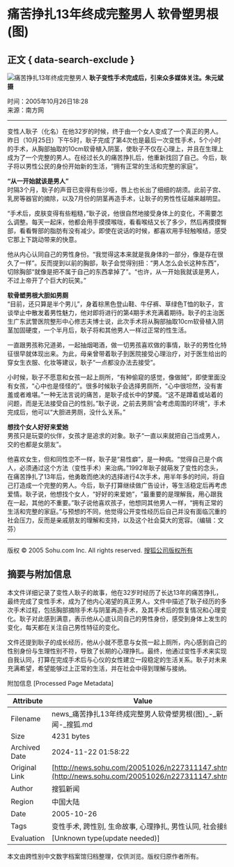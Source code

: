 # 痛苦挣扎13年终成完整男人 软骨塑男根(图)

## 正文 { data-search-exclude }


![痛苦挣扎13年终成完整男人](https://photocdn.sohu.com/20051026/Img227311148.jpg)
**耿子变性手术完成后，引来众多媒体关注。朱元斌 摄**

时间：2005年10月26日18:28  
来源：南方网

---

变性人耿子（化名）在他32岁的时候，终于由一个女人变成了一个真正的男人。昨日（10月25日）下午5时，耿子完成了第4次也是最后一次变性手术，5个小时的手术，从胸部抽取的10cm软骨植入阴茎，使耿子不仅在心理上，并且在生理上成为了一个完整的男人。在经过长久的痛苦挣扎后，他重新找回了自己。今后，耿子将以男性公民的身份开始新的生活，“拥有正常的生活和完整的家庭”。

**“从一开始就该是男人”**  
时隔3个月，耿子的声音已变得有些沙哑，唇上也长出了细细的胡须。此前子宫、乳房等器官的摘除，以及7月份的阴茎再造手术，让耿子的男性性征越来越明显。

“手术后，皮肤变得有些粗糙，”耿子说，他很自然地接受身体上的变化，不需要怎么调整。每天一起床，他都会用手摸摸喉咙，看看喉结又长了多少，然后再摸摸臀部，看看臀部的脂肪有没有减少。即使在说话的时候，都喜欢用手轻触喉结，感受它那上下跳动带来的快意。

他从内心认同自己的男性身份。“我觉得这本来就是我身体的一部分，像是存在很久了一样”。反而提到以前的胸部，耿子会觉得别扭：“男人怎么会长这种东西”，切除胸部“就像是把不属于自己的东西拿掉了”。“也许，从一开始我就该是男人，不过上帝开了个巨大的玩笑。”

**软骨塑男根大胆如男厕**  
“目前，还只算是半个男儿”，身着棕黑色登山鞋、牛仔裤、草绿色T恤的耿子，言谈举止中散发着男性魅力，他对即将进行的第4期手术充满着期待。耿子的主治医生广东武警医院整形中心修志夫博士说，此次手术将从胸部抽取10cm软骨植入阴茎加固硬度，一个半月后，耿子将和其他男人一样过正常的性生活。

一直跟男孩称兄道弟，一起抽烟喝酒，做一切男孩喜欢做的事情，耿子的男性化特征很早就体现出来。为此，母亲曾带着耿子到医院接受心理治疗，对于医生给出的穿女生衣服、化妆等建议，耿子“一点都没办法去接受”。

小时候，耿子不愿意和女孩一起上厕所，“有种偷窥的感觉，像做贼”，即使里面没有女孩，“心中也是怪怪的”。很多时候耿子会选择男厕所，“心中很坦然，没有害羞或者难堪。”一种无法言说的痛苦，是耿子成长中的梦魇。“这不是蹲着或站着的问题，而是无法接受自己的性别。”耿子说，之前去男厕“会考虑周围的环境”，手术完成后，他可以“大胆进男厕，没什么关系。”

**想找个女人好好来爱她**  
男孩只是玩耍的伙伴，女孩才是追求的对象。耿子“一直以来就把自己当成男人，交的也都是女朋友”。

他喜欢女生，但和同性恋不一样，耿子是“易性癖”，是一种病。“觉得自己是个病人，必须通过这个方法（变性手术）来治病。”1992年耿子就萌发了变性的念头，在痛苦挣扎了13年后，他勇敢而绝决的选择进行4次手术，用半年多的时间，将自己打造成一个完整的男人。今后，耿子打算继续做广告设计，等生活稳定后再考虑爱情。耿子说，他想找个女人，“好好的来爱她”，“最重要的是理解我，用心跟我在一起，其他的不重要。”耿子说他喜欢孩子，他想同其他男人一样，“拥有正常的生活和完整的家庭。”与预想的不同，他觉得公开变性经历后自己并没有面临沉重的社会压力，反而是亲戚朋友的理解和支持，以及这个社会莫大的宽容。（编辑：文芬）

---

版权 © 2005 Sohu.com Inc. All rights reserved. [搜狐公司版权所有](https://www.sohu.com/about/copyright.html)

## 摘要与附加信息

<!-- tcd_abstract -->
本文件详细记录了变性人耿子的故事，他在32岁时经历了长达13年的痛苦挣扎，最终完成了变性手术，成为了他内心渴望的真正男人。文件中描述了耿子经历的多次手术过程，包括胸部摘除手术与阴茎再造手术，及其手术后的恢复情况和心理变化。耿子对此感到满意，表示他从心底认同自己的男性身份，感受到身体上发生的变化，每天都在关注自己男性特征的变化。

文件还提到耿子的成长经历，他从小就不愿意与女孩一起上厕所，内心感到自己的性别身份与生理性别不符，导致了长期的心理挣扎。最终，他通过变性手术来实现自我认同，打算在完成手术后与心仪的女性建立一段稳定的生活关系。耿子对未来充满希望，希望能够过上正常的生活，并在社会中得到理解与接纳。
<!-- tcd_abstract_end -->

附加信息 [Processed Page Metadata]

| Attribute       | Value                                  |
|-----------------|----------------------------------------|
| Filename        | news_痛苦挣扎13年终成完整男人软骨塑男根(图)_-_新闻-_搜狐.md                             |
| Size            | 4231 bytes                           |
| Archived Date   | 2024-11-22 01:58:22                             |
| Original Link   | [http://news.sohu.com/20051026/n227311147.shtml](http://news.sohu.com/20051026/n227311147.shtml)                       |
| Author          | 搜狐新闻                               |
| Region          | 中国大陆                               |
| Date            | 2005-10-26                                 |
| Tags            | 变性手术, 跨性别, 生命故事, 心理挣扎, 男性认同, 社会接纳                                 |
| Evaluation            | [Unknown type(update needed)]                                 |
<!-- tcd_table_end -->

本文由跨性别中文数字档案馆归档整理，仅供浏览。版权归原作者所有。
